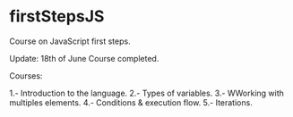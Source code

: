 # firstStepsJS

Course on JavaScript first steps.

Update: 18th of June Course completed.

Courses:

1.- Introduction to the language.
2.- Types of variables.
3.- WWorking with multiples elements.
4.- Conditions & execution flow.
5.- Iterations.
